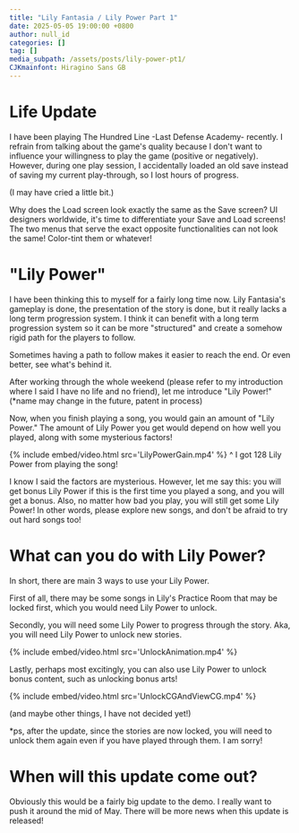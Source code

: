 ```yaml
---
title: "Lily Fantasia / Lily Power Part 1"
date: 2025-05-05 19:00:00 +0800
author: null_id
categories: []
tag: []
media_subpath: /assets/posts/lily-power-pt1/
CJKmainfont: Hiragino Sans GB
---
```


# Life Update
I have been playing The Hundred Line -Last Defense Academy- recently. I refrain from talking about the game's quality because I don't want to influence your willingness to play the game (positive or negatively). However, during one play session, I accidentally loaded an old save instead of saving my current play-through, so I lost hours of progress.

(I may have cried a little bit.)

Why does the Load screen look exactly the same as the Save screen? UI designers worldwide, it's time to differentiate your Save and Load screens! The two menus that serve the exact opposite functionalities can not look the same! Color-tint them or whatever!

# "Lily Power"
I have been thinking this to myself for a fairly long time now. Lily Fantasia's gameplay is done, the presentation of the story is done, but it really lacks a long term progression system. I think it can benefit with a long term progression system so it can be more "structured" and create a somehow rigid path for the players to follow.

Sometimes having a path to follow makes it easier to reach the end. Or even better, see what's behind it.

After working through the whole weekend (please refer to my introduction where I said I have no life and no friend), let me introduce "Lily Power!" (*name may change in the future, patent in process)

Now, when you finish playing a song, you would gain an amount of "Lily Power." The amount of Lily Power you get would depend on how well you played, along with some mysterious factors!

{% include embed/video.html src='LilyPowerGain.mp4' %}
^ I got 128 Lily Power from playing the song!

I know I said the factors are mysterious. However, let me say this: you will get bonus Lily Power if this is the first time you played a song, and you will get a bonus. Also, no matter how bad you play, you will still get some Lily Power! In other words, please explore new songs, and don't be afraid to try out hard songs too!

# What can you do with Lily Power?
In short, there are main 3 ways to use your Lily Power.

First of all, there may be some songs in Lily's Practice Room that may be locked first, which you would need Lily Power to unlock.

Secondly, you will need some Lily Power to progress through the story. Aka, you will need Lily Power to unlock new stories.

{% include embed/video.html src='UnlockAnimation.mp4' %}

Lastly, perhaps most excitingly, you can also use Lily Power to unlock bonus content, such as unlocking bonus arts!

{% include embed/video.html src='UnlockCGAndViewCG.mp4' %}

(and maybe other things, I have not decided yet!)

*ps, after the update, since the stories are now locked, you will need to unlock them again even if you have played through them. I am sorry!

# When will this update come out?
Obviously this would be a fairly big update to the demo. I really want to push it around the mid of May. There will be more news when this update is released! 